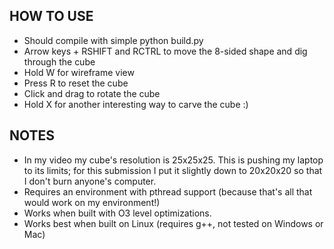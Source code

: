 ## HOW TO USE

* Should compile with simple python build.py
* Arrow keys + RSHIFT and RCTRL to move the 8-sided shape and dig through the cube
* Hold W for wireframe view
* Press R to reset the cube
* Click and drag to rotate the cube
* Hold X for another interesting way to carve the cube :)

## NOTES

* In my video my cube's resolution is 25x25x25. This is pushing my laptop to its limits; for this submission I put it slightly down to 20x20x20 so that I don't burn anyone's computer.
* Requires an environment with pthread support (because that's all that would work on my environment!)
* Works when built with O3 level optimizations.
* Works best when built on Linux (requires g++, not tested on Windows or Mac)
